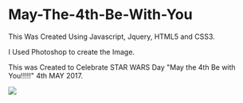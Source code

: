# May-The-4th-Be-With-You
This Was Created Using Javascript, Jquery, HTML5 and CSS3.

I Used Photoshop to create the Image.

This was Created to Celebrate STAR WARS Day "May the 4th Be with You!!!!!" 4th MAY 2017.

<img src="http://www.straitstimes.com/sites/default/files/articles/2017/05/03/event1_0.jpg">
